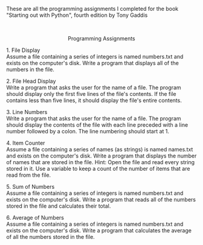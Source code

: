 These are all the programming assignments I completed for the book "Starting out with Python", fourth edition by Tony Gaddis<br />

<br />

<p align="center">Programming Assignments</p>

<span>1.</span> File Display<br />
Assume a file containing a series of integers is named numbers.txt and exists on the computer's disk.
Write a program that displays all of the numbers in the file.

<span>2.</span> File Head Display<br />
Write a program that asks the user for the name of a file. The program should display only the
first five lines of the file's contents. If the file contains less than five lines, it should 
display the file's entire contents.

<span>3.</span> Line Numbers<br />
Write a program that asks the user for the name of a file. The program should display the contents
of the file with each line preceded with a line number followed by a colon. The line numbering
should start at 1.

<span>4.</span> Item Counter<br />
Assume a file containing a series of names (as strings) is named names.txt and exists on the
computer's disk. Write a program that displays the number of names that are stored in the file.
Hint: Open the file and read every string stored in it. Use a variable to keep a count of the 
number of items that are read from the file.

<span>5.</span> Sum of Numbers<br />
Assume a file containing a series of integers is named numbers.txt and exists on the computer's
disk. Write a program that reads all of the numbers stored in the file and calculates their total.

<span>6.</span> Average of Numbers<br />
Assume a file containing a series of integers is named numbers.txt and exists on the computer's disk.
Write a program that calculates the average of all the numbers stored in the file.



